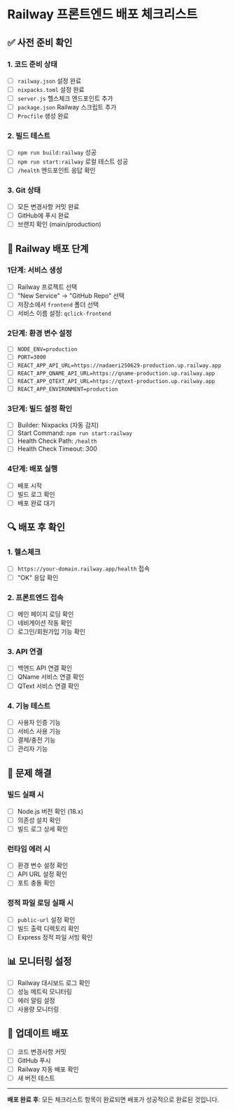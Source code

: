 # Railway 프론트엔드 배포 체크리스트

## ✅ 사전 준비 확인

### 1. 코드 준비 상태
- [ ] `railway.json` 설정 완료
- [ ] `nixpacks.toml` 설정 완료
- [ ] `server.js` 헬스체크 엔드포인트 추가
- [ ] `package.json` Railway 스크립트 추가
- [ ] `Procfile` 생성 완료

### 2. 빌드 테스트
- [ ] `npm run build:railway` 성공
- [ ] `npm run start:railway` 로컬 테스트 성공
- [ ] `/health` 엔드포인트 응답 확인

### 3. Git 상태
- [ ] 모든 변경사항 커밋 완료
- [ ] GitHub에 푸시 완료
- [ ] 브랜치 확인 (main/production)

## 🚀 Railway 배포 단계

### 1단계: 서비스 생성
- [ ] Railway 프로젝트 선택
- [ ] "New Service" → "GitHub Repo" 선택
- [ ] 저장소에서 `frontend` 폴더 선택
- [ ] 서비스 이름 설정: `qclick-frontend`

### 2단계: 환경 변수 설정
- [ ] `NODE_ENV=production`
- [ ] `PORT=3000`
- [ ] `REACT_APP_API_URL=https://nadaeri250629-production.up.railway.app`
- [ ] `REACT_APP_QNAME_API_URL=https://qname-production.up.railway.app`
- [ ] `REACT_APP_QTEXT_API_URL=https://qtext-production.up.railway.app`
- [ ] `REACT_APP_ENVIRONMENT=production`

### 3단계: 빌드 설정 확인
- [ ] Builder: Nixpacks (자동 감지)
- [ ] Start Command: `npm run start:railway`
- [ ] Health Check Path: `/health`
- [ ] Health Check Timeout: 300

### 4단계: 배포 실행
- [ ] 배포 시작
- [ ] 빌드 로그 확인
- [ ] 배포 완료 대기

## 🔍 배포 후 확인

### 1. 헬스체크
- [ ] `https://your-domain.railway.app/health` 접속
- [ ] "OK" 응답 확인

### 2. 프론트엔드 접속
- [ ] 메인 페이지 로딩 확인
- [ ] 네비게이션 작동 확인
- [ ] 로그인/회원가입 기능 확인

### 3. API 연결
- [ ] 백엔드 API 연결 확인
- [ ] QName 서비스 연결 확인
- [ ] QText 서비스 연결 확인

### 4. 기능 테스트
- [ ] 사용자 인증 기능
- [ ] 서비스 사용 기능
- [ ] 결제/충전 기능
- [ ] 관리자 기능

## 🐛 문제 해결

### 빌드 실패 시
- [ ] Node.js 버전 확인 (18.x)
- [ ] 의존성 설치 확인
- [ ] 빌드 로그 상세 확인

### 런타임 에러 시
- [ ] 환경 변수 설정 확인
- [ ] API URL 설정 확인
- [ ] 포트 충돌 확인

### 정적 파일 로딩 실패 시
- [ ] `public-url` 설정 확인
- [ ] 빌드 출력 디렉토리 확인
- [ ] Express 정적 파일 서빙 확인

## 📊 모니터링 설정

- [ ] Railway 대시보드 로그 확인
- [ ] 성능 메트릭 모니터링
- [ ] 에러 알림 설정
- [ ] 사용량 모니터링

## 🔄 업데이트 배포

- [ ] 코드 변경사항 커밋
- [ ] GitHub 푸시
- [ ] Railway 자동 배포 확인
- [ ] 새 버전 테스트

---

**배포 완료 후**: 모든 체크리스트 항목이 완료되면 배포가 성공적으로 완료된 것입니다. 